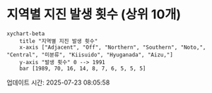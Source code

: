 # 지역별 지진 발생 횟수 (상위 10개)

```mermaid
xychart-beta
    title "지역별 지진 발생 횟수"
    x-axis ["Adjacent", "Off", "Northern", "Southern", "Noto,", "Central", "미분류", "Kiisuido", "Hyuganada", "Aizu,"]
    y-axis "발생 횟수" 0 --> 1991
    bar [1989, 70, 16, 14, 8, 7, 6, 5, 5, 5]
```

업데이트 시간: 2025-07-23 08:05:58
